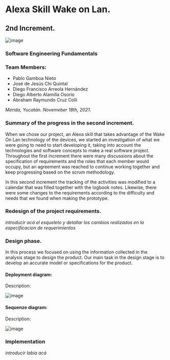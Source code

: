 # Alexa Skill Wake on Lan.

## 2nd Increment.

![image](https://i.imgur.com/SqLLo7gl.png)


### Software Engineering Fundamentals

### Team Members: 

* Pablo Gamboa Nieto
* José de Jesús Chi Quintal
* Diego Francisco Arreola Hernández
* Diego Alberto Alamilla Osorio
* Abraham Raymundo Cruz Colli


*Mérida, Yucatán. Novemeber 18th, 2021.*


### Summary of the progress in the second increment. 

When we chose our project, an Alexa skill that takes advantage of the Wake On Lan technology of the devices, we started an investigation of what we were going to need to start developing it, taking into account the technologies and software concepts to make a real software project.
Throughout the first increment there were many discussions about the specification of requirements and the roles that each member would occupy, but an agreement was reached to continue working together and keep progressing based on the scrum methodology.

In this second increment the tracking of the activities was modified to a calendar that was filled together with the logbook notes. Likewise, there were some changes to the requirements according to the difficulty and needs that we found when making the prototype.

### Redesign of the project requirements.

*introducir acá el esqueleto y detallar los cambios realizados en la especificacion de requerimientos*

### Design phase.

In this process we focused on using the information collected in the analysis stage to design the product. Our main task in the design stage is to develop an accurate model or specifications for the product.

#### Deployment diagram: 
Description: 



![image](https://i.imgur.com/pKhaADq.png)

#### Sequenze diagram: 
Description: 



![image](https://i.imgur.com/fVA3fTc.png)

### Implementation

*introducir labia acá*
